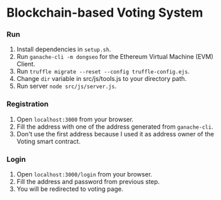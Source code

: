 # Blockchain-based Voting System

### Run
1. Install dependencies in ```setup.sh```.
2. Run ```ganache-cli -m dongseo``` for the Ethereum Virtual Machine (EVM) Client.
3. Run ```truffle migrate --reset --config truffle-config.ejs```.
4. Change ```dir``` variable in src/js/tools.js to your directory path.
5. Run server ```node src/js/server.js```.

### Registration
1. Open ```localhost:3000``` from your browser.
2. Fill the address with one of the address generated from ```ganache-cli```.
3. Don't use the first address because I used it as address owner of the Voting smart contract.

### Login
1. Open ```localhost:3000/login``` from your browser.
2. Fill the address and password from previous step.
3. You will be redirected to voting page.
